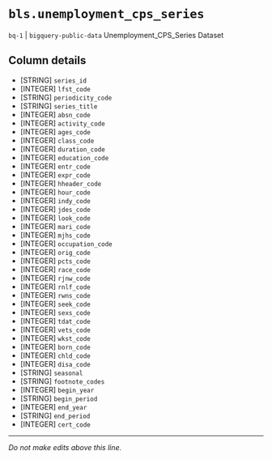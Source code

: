 # `bls.unemployment_cps_series`
`bq-1` | `bigquery-public-data`
Unemployment_CPS_Series Dataset

## Column details
* [STRING]    `series_id`
* [INTEGER]   `lfst_code`
* [STRING]    `periodicity_code`
* [STRING]    `series_title`
* [INTEGER]   `absn_code`
* [INTEGER]   `activity_code`
* [INTEGER]   `ages_code`
* [INTEGER]   `class_code`
* [INTEGER]   `duration_code`
* [INTEGER]   `education_code`
* [INTEGER]   `entr_code`
* [INTEGER]   `expr_code`
* [INTEGER]   `hheader_code`
* [INTEGER]   `hour_code`
* [INTEGER]   `indy_code`
* [INTEGER]   `jdes_code`
* [INTEGER]   `look_code`
* [INTEGER]   `mari_code`
* [INTEGER]   `mjhs_code`
* [INTEGER]   `occupation_code`
* [INTEGER]   `orig_code`
* [INTEGER]   `pcts_code`
* [INTEGER]   `race_code`
* [INTEGER]   `rjnw_code`
* [INTEGER]   `rnlf_code`
* [INTEGER]   `rwns_code`
* [INTEGER]   `seek_code`
* [INTEGER]   `sexs_code`
* [INTEGER]   `tdat_code`
* [INTEGER]   `vets_code`
* [INTEGER]   `wkst_code`
* [INTEGER]   `born_code`
* [INTEGER]   `chld_code`
* [INTEGER]   `disa_code`
* [STRING]    `seasonal`
* [STRING]    `footnote_codes`
* [INTEGER]   `begin_year`
* [STRING]    `begin_period`
* [INTEGER]   `end_year`
* [STRING]    `end_period`
* [INTEGER]   `cert_code`

-------------------------------------------------------------------------------
*Do not make edits above this line.*
